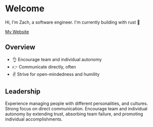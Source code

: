 # Welcome

Hi, I'm Zach, a software engineer. I'm currently building with rust 🦀

[My Website](https://zachsblog.netlify.app/)

## Overview

- 👌 Encourage team and individual autonomy
- 👉 Communicate directly, often
- ✌️ Strive for open-mindedness and humility

## Leadership

Experience managing people with different personalities, and cultures. Strong focus on direct communication. Encourage team and individual autonomy by extending trust, absorbing team failure, and promoting individual accomplishments.
